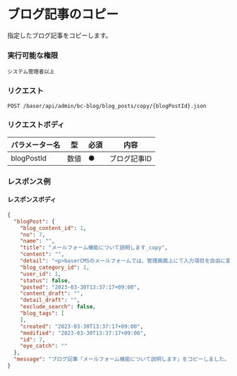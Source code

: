 # ブログ記事のコピー

指定したブログ記事をコピーします。

### 実行可能な権限
```
システム管理者以上
```

### リクエスト
```
POST /baser/api/admin/bc-blog/blog_posts/copy/{blogPostId}.json
``` 

### リクエストボディ

| パラメーター名   | 型   | 必須  | 内容                |
|-----------|-----|-----|-------------------|
| blogPostId        | 数値  | ●   | ブログ記事ID              |

### レスポンス例
#### レスポンスボディ
```json
{
  "blogPost": {
    "blog_content_id": 1,
    "no": 7,
    "name": "",
    "title": "メールフォーム機能について説明します_copy",
    "content": "",
    "detail": "<p>baserCMSのメールフォームでは、管理画面上にて入力項目を自由に変更することができ、受信したメールを管理画面で閲覧することができます。</p>\n\n<h3>入力項目の変更</h3>\n\n<p>メールフォームの各入力項目をフィールドと呼びます。フィールドを削除したり新しく追加するには、まず、管理画面より、[お問い合わせ] &rarr; [フィールド] と移動し、登録されているフィールドを確認しましょう。その画面よりフィールドの新規登録や変更、削除が行えます。</p>\n\n<h3>受信メールの確認</h3>\n\n<p>管理画面より、[お問い合わせ] &rarr; [受信メール] と移動すると、受信したメールを一覧で確認できます。データベースに受信したメールを保存しない場合は、[お問い合わせ] &rarr; [設定] &rarr; [詳細設定] より、[送信情報をデータベースに保存しない] にチェックを入れて保存します。</p>",
    "blog_category_id": 1,
    "user_id": 1,
    "status": false,
    "posted": "2023-03-30T13:37:17+09:00",
    "content_draft": "",
    "detail_draft": "",
    "exclude_search": false,
    "blog_tags": [
    ],
    "created": "2023-03-30T13:37:17+09:00",
    "modified": "2023-03-30T13:37:17+09:00",
    "id": 7,
    "eye_catch": ""
  },
  "message": "ブログ記事「メールフォーム機能について説明します」をコピーしました。"
}

```

